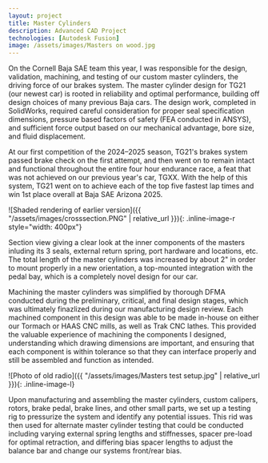 ```yaml
---
layout: project
title: Master Cylinders
description: Advanced CAD Project
technologies: [Autodesk Fusion]
image: /assets/images/Masters on wood.jpg
---
```


On the Cornell Baja SAE team this year, I was responsible for the design, validation, machining, and testing of our custom master cylinders, the driving force of our brakes system. The master cylinder design for TG21 (our newest car) is rooted in reliability and optimal performance, building off design choices of many previous Baja cars. The design work, completed in SolidWorks, required careful consideration for proper seal specification dimensions, pressure based factors of safety (FEA conducted in ANSYS), and sufficient force output based on our mechanical advantage, bore size, and fluid displacement.

At our first competition of the 2024–2025 season, TG21's brakes system passed brake check on the first attempt, and then went on to remain intact and functional throughout the entire four hour endurance race, a feat that was not achieved on our previous year's car, TGXX. With the help of this system, TG21 went on to achieve each of the top five fastest lap times and win 1st place overall at Baja SAE Arizona 2025.

![Shaded rendering of earlier version]({{ "/assets/images/crosssection.PNG" | relative_url }}){: .inline-image-r style="width: 400px"}

Section view giving a clear look at the inner components of the masters inluding its 3 seals, external return spring, port hardware and locations, etc. The total length of the master cylinders was increased by about 2" in order to mount properly in a new orientation, a top-mounted integration with the pedal bay, which is a completely novel design for our car.

Machining the master cylinders was simplified by thorough DFMA conducted during the preliminary, critical, and final design stages, which was ultimately finazlized during our manufacturing design review. Each machined component in this design was able to be made in-house on either our Tormach or HAAS CNC mills, as well as Trak CNC lathes. This provided the valuable experience of machining the components I designed, understanding which drawing dimensions are important, and ensuring that each component is within tolerance so that they can interface properly and still be assembled and function as intended.

![Photo of old radio]({{ "/assets/images/Masters test setup.jpg" | relative_url }}){: .inline-image-l}

Upon manufacturing and assembling the master cylinders, custom calipers, rotors, brake pedal, brake lines, and other small parts, we set up a testing rig to pressurize the system and identify any potential issues. This rid was then used for alternate master cylinder testing that could be conducted including varying external spring lengths and stiffnesses, spacer pre-load for optimal retraction, and differing bias spacer lengths to adjust the balance bar and change our systems front/rear bias.
